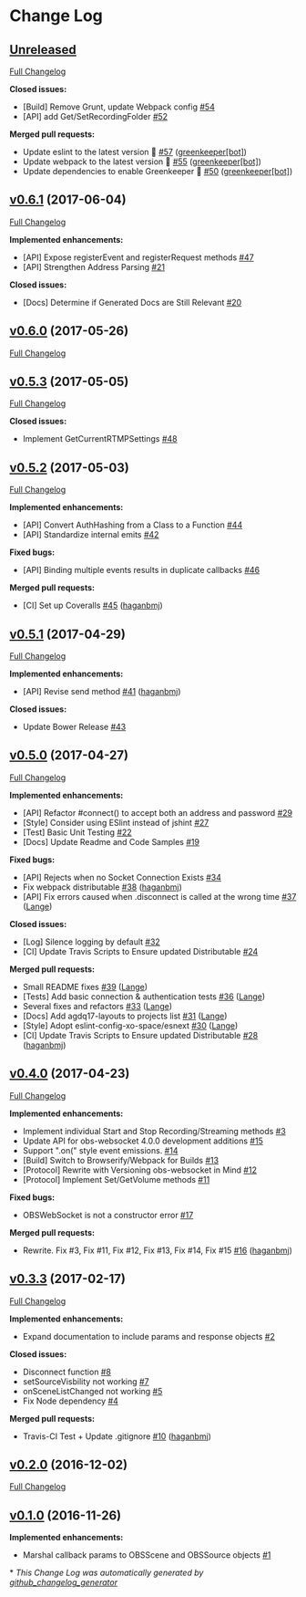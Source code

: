 # Change Log

## [Unreleased](https://github.com/haganbmj/obs-websocket-js/tree/HEAD)

[Full Changelog](https://github.com/haganbmj/obs-websocket-js/compare/v0.6.1...HEAD)

**Closed issues:**

- \[Build\] Remove Grunt, update Webpack config [\#54](https://github.com/haganbmj/obs-websocket-js/issues/54)
- \[API\] add Get/SetRecordingFolder [\#52](https://github.com/haganbmj/obs-websocket-js/issues/52)

**Merged pull requests:**

- Update eslint to the latest version 🚀 [\#57](https://github.com/haganbmj/obs-websocket-js/pull/57) ([greenkeeper[bot]](https://github.com/apps/greenkeeper))
- Update webpack to the latest version 🚀 [\#55](https://github.com/haganbmj/obs-websocket-js/pull/55) ([greenkeeper[bot]](https://github.com/apps/greenkeeper))
- Update dependencies to enable Greenkeeper 🌴 [\#50](https://github.com/haganbmj/obs-websocket-js/pull/50) ([greenkeeper[bot]](https://github.com/apps/greenkeeper))

## [v0.6.1](https://github.com/haganbmj/obs-websocket-js/tree/v0.6.1) (2017-06-04)
[Full Changelog](https://github.com/haganbmj/obs-websocket-js/compare/v0.6.0...v0.6.1)

**Implemented enhancements:**

- \[API\] Expose registerEvent and registerRequest methods [\#47](https://github.com/haganbmj/obs-websocket-js/issues/47)
- \[API\] Strengthen Address Parsing [\#21](https://github.com/haganbmj/obs-websocket-js/issues/21)

**Closed issues:**

- \[Docs\] Determine if Generated Docs are Still Relevant [\#20](https://github.com/haganbmj/obs-websocket-js/issues/20)

## [v0.6.0](https://github.com/haganbmj/obs-websocket-js/tree/v0.6.0) (2017-05-26)
[Full Changelog](https://github.com/haganbmj/obs-websocket-js/compare/v0.5.3...v0.6.0)

## [v0.5.3](https://github.com/haganbmj/obs-websocket-js/tree/v0.5.3) (2017-05-05)
[Full Changelog](https://github.com/haganbmj/obs-websocket-js/compare/v0.5.2...v0.5.3)

**Closed issues:**

- Implement GetCurrentRTMPSettings [\#48](https://github.com/haganbmj/obs-websocket-js/issues/48)

## [v0.5.2](https://github.com/haganbmj/obs-websocket-js/tree/v0.5.2) (2017-05-03)
[Full Changelog](https://github.com/haganbmj/obs-websocket-js/compare/v0.5.1...v0.5.2)

**Implemented enhancements:**

- \[API\] Convert AuthHashing from a Class to a Function [\#44](https://github.com/haganbmj/obs-websocket-js/issues/44)
- \[API\] Standardize internal emits [\#42](https://github.com/haganbmj/obs-websocket-js/issues/42)

**Fixed bugs:**

- \[API\] Binding multiple events results in duplicate callbacks [\#46](https://github.com/haganbmj/obs-websocket-js/issues/46)

**Merged pull requests:**

- \[CI\] Set up Coveralls [\#45](https://github.com/haganbmj/obs-websocket-js/pull/45) ([haganbmj](https://github.com/haganbmj))

## [v0.5.1](https://github.com/haganbmj/obs-websocket-js/tree/v0.5.1) (2017-04-29)
[Full Changelog](https://github.com/haganbmj/obs-websocket-js/compare/v0.5.0...v0.5.1)

**Implemented enhancements:**

- \[API\] Revise send method [\#41](https://github.com/haganbmj/obs-websocket-js/pull/41) ([haganbmj](https://github.com/haganbmj))

**Closed issues:**

- Update Bower Release [\#43](https://github.com/haganbmj/obs-websocket-js/issues/43)

## [v0.5.0](https://github.com/haganbmj/obs-websocket-js/tree/v0.5.0) (2017-04-27)
[Full Changelog](https://github.com/haganbmj/obs-websocket-js/compare/v0.4.0...v0.5.0)

**Implemented enhancements:**

- \[API\] Refactor \#connect\(\) to accept both an address and password [\#29](https://github.com/haganbmj/obs-websocket-js/issues/29)
- \[Style\] Consider using ESlint instead of jshint [\#27](https://github.com/haganbmj/obs-websocket-js/issues/27)
- \[Test\] Basic Unit Testing [\#22](https://github.com/haganbmj/obs-websocket-js/issues/22)
- \[Docs\] Update Readme and Code Samples [\#19](https://github.com/haganbmj/obs-websocket-js/issues/19)

**Fixed bugs:**

- \[API\] Rejects when no Socket Connection Exists [\#34](https://github.com/haganbmj/obs-websocket-js/issues/34)
- Fix webpack distributable [\#38](https://github.com/haganbmj/obs-websocket-js/pull/38) ([haganbmj](https://github.com/haganbmj))
- \[API\] Fix errors caused when .disconnect is called at the wrong time [\#37](https://github.com/haganbmj/obs-websocket-js/pull/37) ([Lange](https://github.com/Lange))

**Closed issues:**

- \[Log\] Silence logging by default [\#32](https://github.com/haganbmj/obs-websocket-js/issues/32)
- \[CI\] Update Travis Scripts to Ensure updated Distributable [\#24](https://github.com/haganbmj/obs-websocket-js/issues/24)

**Merged pull requests:**

- Small README fixes [\#39](https://github.com/haganbmj/obs-websocket-js/pull/39) ([Lange](https://github.com/Lange))
- \[Tests\] Add basic connection & authentication tests [\#36](https://github.com/haganbmj/obs-websocket-js/pull/36) ([Lange](https://github.com/Lange))
- Several fixes and refactors [\#33](https://github.com/haganbmj/obs-websocket-js/pull/33) ([Lange](https://github.com/Lange))
- \[Docs\] Add agdq17-layouts to projects list [\#31](https://github.com/haganbmj/obs-websocket-js/pull/31) ([Lange](https://github.com/Lange))
- \[Style\] Adopt eslint-config-xo-space/esnext [\#30](https://github.com/haganbmj/obs-websocket-js/pull/30) ([Lange](https://github.com/Lange))
- \[CI\] Update Travis Scripts to Ensure updated Distributable [\#28](https://github.com/haganbmj/obs-websocket-js/pull/28) ([haganbmj](https://github.com/haganbmj))

## [v0.4.0](https://github.com/haganbmj/obs-websocket-js/tree/v0.4.0) (2017-04-23)
[Full Changelog](https://github.com/haganbmj/obs-websocket-js/compare/v0.3.3...v0.4.0)

**Implemented enhancements:**

- Implement individual Start and Stop Recording/Streaming methods [\#3](https://github.com/haganbmj/obs-websocket-js/issues/3)
- Update API for obs-websocket 4.0.0 development additions [\#15](https://github.com/haganbmj/obs-websocket-js/issues/15)
- Support ".on\(" style event emissions. [\#14](https://github.com/haganbmj/obs-websocket-js/issues/14)
- \[Build\] Switch to Browserify/Webpack for Builds [\#13](https://github.com/haganbmj/obs-websocket-js/issues/13)
- \[Protocol\] Rewrite with Versioning obs-websocket in Mind [\#12](https://github.com/haganbmj/obs-websocket-js/issues/12)
- \[Protocol\] Implement Set/GetVolume methods [\#11](https://github.com/haganbmj/obs-websocket-js/issues/11)

**Fixed bugs:**

- OBSWebSocket is not a constructor error  [\#17](https://github.com/haganbmj/obs-websocket-js/issues/17)

**Merged pull requests:**

- Rewrite. Fix \#3, Fix \#11, Fix \#12, Fix \#13, Fix \#14, Fix \#15 [\#16](https://github.com/haganbmj/obs-websocket-js/pull/16) ([haganbmj](https://github.com/haganbmj))

## [v0.3.3](https://github.com/haganbmj/obs-websocket-js/tree/v0.3.3) (2017-02-17)
[Full Changelog](https://github.com/haganbmj/obs-websocket-js/compare/v0.2.0...v0.3.3)

**Implemented enhancements:**

- Expand documentation to include params and response objects [\#2](https://github.com/haganbmj/obs-websocket-js/issues/2)

**Closed issues:**

- Disconnect function [\#8](https://github.com/haganbmj/obs-websocket-js/issues/8)
- setSourceVisbility not working [\#7](https://github.com/haganbmj/obs-websocket-js/issues/7)
- onSceneListChanged not working [\#5](https://github.com/haganbmj/obs-websocket-js/issues/5)
- Fix Node dependency [\#4](https://github.com/haganbmj/obs-websocket-js/issues/4)

**Merged pull requests:**

- Travis-CI Test + Update .gitignore [\#10](https://github.com/haganbmj/obs-websocket-js/pull/10) ([haganbmj](https://github.com/haganbmj))

## [v0.2.0](https://github.com/haganbmj/obs-websocket-js/tree/v0.2.0) (2016-12-02)
[Full Changelog](https://github.com/haganbmj/obs-websocket-js/compare/v0.1.0...v0.2.0)

## [v0.1.0](https://github.com/haganbmj/obs-websocket-js/tree/v0.1.0) (2016-11-26)
**Implemented enhancements:**

- Marshal callback params to OBSScene and OBSSource objects [\#1](https://github.com/haganbmj/obs-websocket-js/issues/1)



\* *This Change Log was automatically generated by [github_changelog_generator](https://github.com/skywinder/Github-Changelog-Generator)*